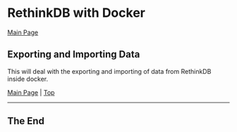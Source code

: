 <a id="top"></a>

# RethinkDB with Docker

[Main Page](README.md)

## Exporting and Importing Data

This will deal with the exporting and importing of data from RethinkDB inside docker.



[Main Page](README.md) | [Top](#top)

---

## The End


